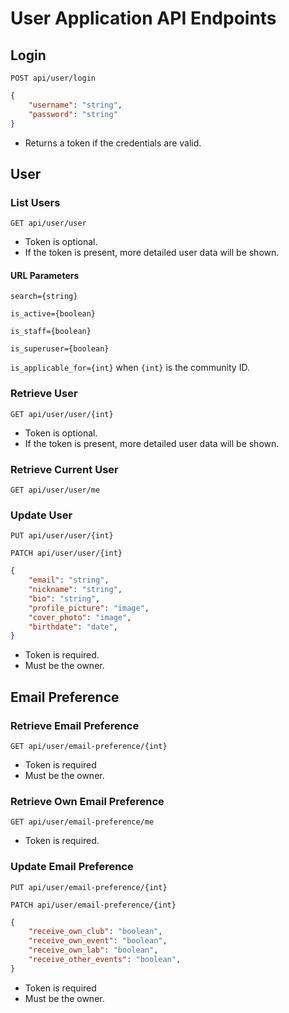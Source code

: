 # User Application API Endpoints

## Login

`POST api/user/login`

```json
{
    "username": "string",
    "password": "string"
}
```

- Returns a token if the credentials are valid.

## User

### List Users

`GET api/user/user`

- Token is optional.
- If the token is present, more detailed user data will be shown.

#### URL Parameters

`search={string}`

`is_active={boolean}`

`is_staff={boolean}`

`is_superuser={boolean}`

`is_applicable_for={int}` when `{int}` is the community ID.

### Retrieve User

`GET api/user/user/{int}`

- Token is optional.
- If the token is present, more detailed user data will be shown.

### Retrieve Current User 

`GET api/user/user/me`

### Update User

`PUT api/user/user/{int}`

`PATCH api/user/user/{int}`

```json
{
    "email": "string",
    "nickname": "string",
    "bio": "string",
    "profile_picture": "image",
    "cover_photo": "image",
    "birthdate": "date",
}
```

- Token is required.
- Must be the owner.

## Email Preference

### Retrieve Email Preference

`GET api/user/email-preference/{int}`


- Token is required
- Must be the owner.

### Retrieve Own Email Preference

`GET api/user/email-preference/me`

- Token is required.

### Update Email Preference

`PUT api/user/email-preference/{int}`

`PATCH api/user/email-preference/{int}`

```json
{
    "receive_own_club": "boolean",
    "receive_own_event": "boolean",
    "receive_own_lab": "boolean",
    "receive_other_events": "boolean",
}
```

- Token is required
- Must be the owner.
